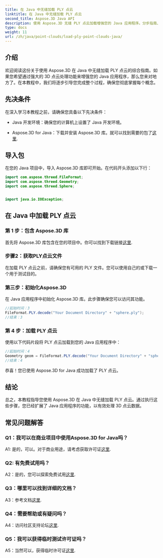 ```yaml
---
title: 在 Java 中无缝加载 PLY 点云
linktitle: 在 Java 中无缝加载 PLY 点云
second_title: Aspose.3D Java API
description: 使用 Aspose.3D 无缝 PLY 点云加载增强您的 Java 应用程序。分步指南、常见问题解答和支持。
type: docs
weight: 11
url: /zh/java/point-clouds/load-ply-point-clouds-java/
---
```

## 介绍

欢迎阅读这份关于使用 Aspose.3D 在 Java 中无缝加载 PLY 点云的综合指南。如果您希望通过强大的 3D 点云处理功能来增强您的 Java 应用程序，那么您来对地方了。在本教程中，我们将逐步引导您完成整个过程，确保您彻底掌握每个概念。

## 先决条件

在深入学习本教程之前，请确保您具备以下先决条件：

- Java 开发环境：确保您的计算机上设置了 Java 开发环境。

-  Aspose.3D for Java：下载并安装 Aspose.3D 库。就可以找到需要的包了[这里](https://releases.aspose.com/3d/java/).

## 导入包

在您的 Java 项目中，导入 Aspose.3D 库即可开始。在代码开头添加以下行：

```java
import com.aspose.threed.FileFormat;
import com.aspose.threed.Geometry;
import com.aspose.threed.Sphere;


import java.io.IOException;
```

## 在 Java 中加载 PLY 点云

### 第 1 步：包含 Aspose.3D 库

首先将 Aspose.3D 库包含在您的项目中。你可以找到下载链接[这里](https://releases.aspose.com/3d/java/).

### 步骤2：获取PLY点云文件

在加载 PLY 点云之前，请确保您有可用的 PLY 文件。您可以使用自己的或下载一个用于测试目的。

### 第三步：初始化Aspose.3D

在 Java 应用程序中初始化 Aspose.3D 库。此步骤确保您可以访问其功能。

```java
//起始时间：3
FileFormat.PLY.decode("Your Document Directory" + "sphere.ply");
//结束：3
```

### 第 4 步：加载 PLY 点云

使用以下代码片段将 PLY 点云加载到您的 Java 应用程序中：

```java
//起始时间：4
Geometry geom = FileFormat.PLY.decode("Your Document Directory" + "sphere.ply");
//结束：4
```

恭喜！您已使用 Aspose.3D for Java 成功加载了 PLY 点云。

## 结论

总之，本教程指导您使用 Aspose.3D 在 Java 中无缝加载 PLY 点云。通过执行这些步骤，您已经扩展了 Java 应用程序的功能，以有效处理 3D 点云数据。

## 常见问题解答

### Q1：我可以在商业项目中使用Aspose.3D for Java吗？

 A1: 是的，可以。对于商业用途，请考虑获取许可证[这里](https://purchase.aspose.com/buy).

### Q2: 有免费试用吗？

A2：是的，您可以探索免费试用[这里](https://releases.aspose.com/).

### Q3：哪里可以找到详细的文档？

A3：参考文档[这里](https://reference.aspose.com/3d/java/).

### Q4：需要帮助或有疑问吗？

A4：访问社区支持论坛[这里](https://forum.aspose.com/c/3d/18).

### Q5：我可以获得临时测试许可证吗？

 A5：当然可以，获得临时许可证[这里](https://purchase.aspose.com/temporary-license/).
